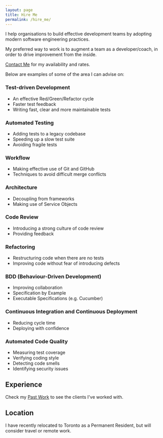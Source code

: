 ```yaml
---
layout: page
title: Hire Me
permalink: /hire_me/
---
```

I help organisations to build effective development teams by adopting modern software engineering practices.

My preferred way to work is to augment a team as a developer/coach, in order to drive improvement from the inside.

[Contact Me](contact) for my availability and rates.

Below are examples of some of the area I can advise on:

### Test-driven Development

* An effective Red/Green/Refactor cycle
* Faster test feedback
* Writing fast, clear and more maintainable tests

### Automated Testing

* Adding tests to a legacy codebase
* Speeding up a slow test suite
* Avoiding fragile tests

### Workflow

* Making effective use of Git and GitHub
* Techniques to avoid difficult merge conflicts

### Architecture

* Decoupling from frameworks
* Making use of Service Objects

### Code Review

* Introducing a strong culture of code review
* Providing feedback

### Refactoring

* Restructuring code when there are no tests
* Improving code without fear of introducing defects

### BDD (Behaviour-Driven Development)

* Improving collaboration
* Specification by Example
* Executable Specifications (e.g. Cucumber)

### Continuous Integration and Continuous Deployment

* Reducing cycle time
* Deploying with confidence

### Automated Code Quality

* Measuring test coverage
* Verifying coding style
* Detecting code smells
* Identifying security issues

## Experience

Check my [Past Work](/work) to see the clients I've worked with.

## Location

I have recently relocated to Toronto as a Permanent Resident, but will consider travel or remote work.
